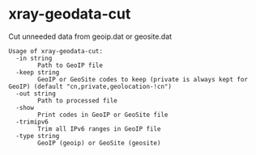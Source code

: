 # xray-geodata-cut

Cut unneeded data from geoip.dat or geosite.dat

```
Usage of xray-geodata-cut:
  -in string
        Path to GeoIP file
  -keep string
        GeoIP or GeoSite codes to keep (private is always kept for GeoIP) (default "cn,private,geolocation-!cn")
  -out string
        Path to processed file
  -show
        Print codes in GeoIP or GeoSite file
  -trimipv6
        Trim all IPv6 ranges in GeoIP file
  -type string
        GeoIP (geoip) or GeoSite (geosite)
```

